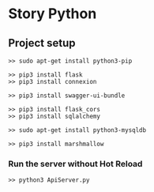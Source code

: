 # Story Python

## Project setup
```
>> sudo apt-get install python3-pip

>> pip3 install flask
>> pip3 install connexion

>> pip3 install swagger-ui-bundle

>> pip3 install flask_cors
>> pip3 install sqlalchemy

>> sudo apt-get install python3-mysqldb

>> pip3 install marshmallow
```

### Run the server without Hot Reload
```
>> python3 ApiServer.py
```
